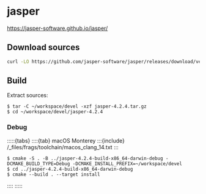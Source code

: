 # jasper

<https://jasper-software.github.io/jasper/>

## Download sources

```sh
curl -LO https://github.com/jasper-software/jasper/releases/download/version-4.2.4/jasper-4.2.4.tar.gz
```

## Build

Extract sources:

```console
$ tar -C ~/workspace/devel -xzf jasper-4.2.4.tar.gz
$ cd ~/workspace/devel/jasper-4.2.4
```

### Debug

:::::{tabs}
::::{tab} macOS Monterey
:::{include} /_files/frags/toolchain/macos_clang_14.txt
:::

```console
$ cmake -S . -B ../jasper-4.2.4-build-x86_64-darwin-debug -DCMAKE_BUILD_TYPE=Debug -DCMAKE_INSTALL_PREFIX=~/workspace/devel
$ cd ../jasper-4.2.4-build-x86_64-darwin-debug
$ cmake --build . --target install
```

::::
:::::
